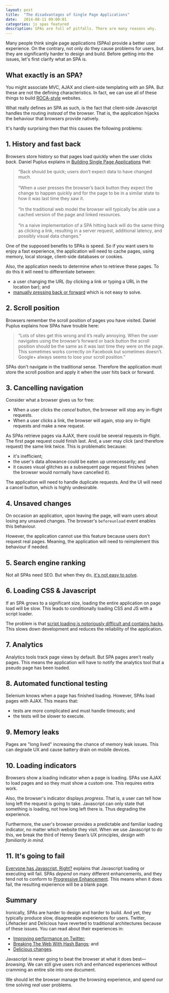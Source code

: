 ```yaml
---
layout: post
title:  "The disadvantages of Single Page Applications"
date:   2014-08-11 09:00:01
categories: js spas featured
description: SPAs are full of pitfalls. There are many reasons why.
---
```


Many people think single page applications (SPAs) provide a better user experience. On the contrary, not only do they cause problems for users, but they are significantly harder to design and build. Before getting into the issues, let's first clarify what an SPA is.

## What exactly is an SPA?

You might associate MVC, AJAX and client-side templating with an SPA. But these are not the defining characteristics. In fact, we can use all of these things to build [ROCA-style](http://roca-style.org/) websites.

What really defines an SPA as such, is the fact that client-side Javascript handles the routing *instead* of the browser. That is, the application hijacks the behaviour that browsers provide natively.

It's hardly surprising then that this causes the following problems:

## 1. History and fast back

Browsers store history so that pages load quickly when the user clicks *back*. Daniel Puplus explains in [Building Single Page Applications](https://medium.com/joys-of-javascript/4353246f4480) that:

> &ldquo;Back should be quick; users don’t expect data to have changed much.<br><br>
> &ldquo;When a user presses the browser’s back button they expect the change to happen quickly and for the page to be in a similar state to how it was last time they saw it.<br><br>
> &ldquo;In the traditional web model the browser will typically be able use a cached version of the page and linked resources.<br><br>
> &ldquo;In a naive implementation of a SPA hitting back will do the same thing as clicking a link, resulting in a server request, additional latency, and possibly visual data changes.&rdquo;

One of the supposed benefits to SPAs is speed. So if you want users to enjoy a fast experience, the application will need to cache pages, using memory, local storage, client-side databases or cookies.

Also, the application needs to determine *when* to retrieve these pages. To do this it will need to differentiate between:

* a user changing the URL (by clicking a link or typing a URL in the location bar); and
* [manually pressing back or forward](http://stackoverflow.com/questions/2008806/how-to-detect-if-the-user-clicked-the-back-button) which is not easy to solve.

## 2. Scroll position

Browsers remember the scroll position of pages you have visited. Daniel Puplus explains how SPAs have trouble here:

> &ldquo;Lots of sites get this wrong and it’s really annoying. When the user navigates using the browser’s forward or back button the scroll position should be the same as it was last time they were on the page. This sometimes works correctly on Facebook but sometimes doesn’t. Google+ always seems to lose your scroll position.&rdquo;

SPAs don't navigate in the traditional sense. Therefore the application must store the scroll position and apply it when the user hits back or forward.

## 3. Cancelling navigation

Consider what a browser gives us for free:

* When a user clicks the *cancel* button, the browser will stop any in-flight requests.
* When a user clicks a link, the browser will again, stop any in-flight requests and make a new request.

As SPAs retrieve pages via AJAX, there could be several requests in-flight. The first page request could finish last. And, a user may click (and therefore request) the same link twice. This is problematic because:

- it's inefficient;
- the user's data allowance could be eaten up unnecessarily; and
- it causes visual glitches as a subsequent page request finishes (when the browser would normally have cancelled it).

The application will need to handle duplicate requests. And the UI will need a cancel button, which is highly undesirable.

## 4. Unsaved changes

On occasion an application, upon leaving the page, will warn users about losing any unsaved changes. The browser's `beforeunload` event enables this behaviour.

However, the application cannot use this feature because users don't request real pages. Meaning, the application will need to reimplement this behaviour if needed.

## 5. Search engine ranking

Not all SPAs need SEO. But when they do, [it's not easy to solve](http://stackoverflow.com/questions/7549306/single-page-js-websites-and-seo).

## 6. Loading CSS &amp; Javascript

If an SPA grows to a significant size, loading the entire application on page load will be slow. This leads to conditionally loading CSS and JS with a script loader.

The problem is that [script loading is notoriously difficult and contains  hacks](http://blog.getify.com/labjs-script-loading-the-way-it-should-be/). This slows down development and reduces the reliability of the application.

## 7. Analytics

Analytics tools track page views by default. But SPA pages aren't really pages. This means the application will have to notify the analytics tool that a pseudo page has been loaded.

## 8. Automated functional testing

Selenium knows when a page has finished loading. However, SPAs load pages with AJAX. This means that:

* tests are more complicated and must handle timeouts; and
* the tests will be slower to execute.

## 9. Memory leaks

Pages are "long lived" increasing the chance of memory leak issues. This can degrade UX and cause battery drain on mobile devices.

## 10. Loading indicators

Browsers show a loading indicator when a page is loading. SPAs use AJAX to load pages and so they must show a custom one. This requires extra work.

Also, the browser's indicator displays *progress*. That is, a user can tell how long left the request is going to take. Javascript can only state that something is loading, not how long left there is. Thus degrading the experience.

Furthermore, the user's browser provides a predictable and familiar loading indicator, no matter which website they visit. When we use Javascript to do this, we break the third of Henny Swan’s UX principles, *design with familiarity in mind*.

## 11. It's going to fail

[Everyone has Javascript, Right?](http://kryogenix.org/code/browser/everyonehasjs.html) explains that Javascript loading or executing will fail. SPAs *depend* on many different enhancements, and they tend not to conform to [Progressive Enhancement](/articles/writing-javascript-that-conforms-to-progressive-enhancement/). This means when it does fail, the resulting experience will be a blank page.

## Summary

Ironically, SPAs are harder to design and harder to build. And yet, they typically produce slow, disagreeable experiences for users. Twitter, Lifehacker and Delicious have reverted to traditional architectures because of these issues. You can read about their experiences in:

- [Improving performance on Twitter](https://blog.twitter.com/2012/improving-performance-on-twittercom);
- [Breaking The Web With Hash Bangs](http://isolani.co.uk/blog/javascript/BreakingTheWebWithHashBangs); and
- [Delicious changes](http://blog.del.icio.us/?p=1174).

Javascript is never going to beat the browser at what it does best&mdash;*browsing*. We can still give users rich and enhanced experiences without cramming an entire site into one document.

We should let the browser manage the browsing experience, and spend our time solving *real* user problems.